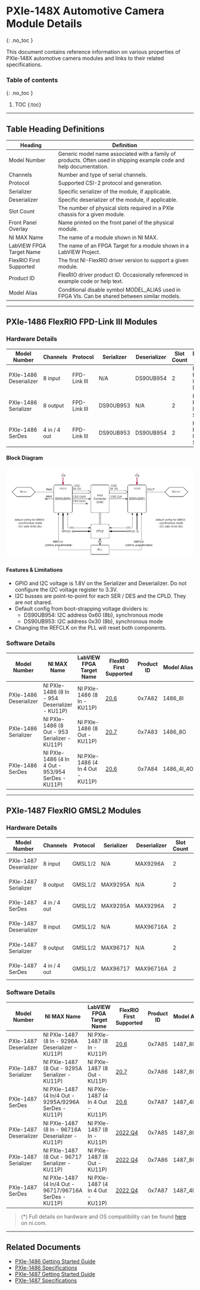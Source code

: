# PXIe-148X Automotive Camera Module Details
{: .no_toc }

This document contains reference information on various properties of PXIe-148X automotive camera modules and links to their related specifications.

### Table of contents
{: .no_toc }

1. TOC
{:toc}

---

## Table Heading Definitions

| Heading | Definition |
|-|-|
| Model Number             | Generic model name associated with a family of products. Often used in shipping example code and help documentation. |
| Channels                 | Number and type of serial channels. |
| Protocol                 | Supported CSI-2 protocol and generation. |
| Serializer               | Specific serializer of the module, if applicable. |
| Deserializer             | Specific deserializer of the module, if applicable. |
| Slot Count               | The number of physical slots required in a PXIe chassis for a given module. |
| Front Panel Overlay      | Name printed on the front panel of the physical module. |
| NI MAX Name              | The name of a module shown in NI MAX. |
| LabVIEW FPGA Target Name | The name of an FPGA Target for a module shown in a LabVIEW Project. |
| FlexRIO First Supported  | The first NI-FlexRIO driver version to support a given module. |
| Product ID               | FlexRIO driver product ID. Occasionally referenced in example code or help text. |
| Model Alias              | Conditional disable symbol MODEL_ALIAS used in FPGA VIs. Can be shared between similar models. |

---

## PXIe-1486 FlexRIO FPD-Link III Modules

### Hardware Details

| Model Number           | Channels     | Protocol     | Serializer | Deserializer | Slot Count | Front Panel Overlay                    |
|------------------------|--------------|--------------|------------|--------------|------------|----------------------------------------|
| PXIe-1486 Deserializer | 8 input      | FPD-Link III | N/A        | DS90UB954    | 2          | FlexRIO FPD-LINK™ III 954 Deserializer |
| PXIe-1486 Serializer   | 8 output     | FPD-Link III | DS90UB953  | N/A          | 2          | FlexRIO FPD-LINK™ III 953 Serializer   |
| PXIe-1486 SerDes       | 4 in / 4 out | FPD-Link III | DS90UB953  | DS90UB954    | 2          | FlexRIO FPD-LINK™ III 953/954 SerDes   |

#### Block Diagram
![1486 block diagram](../../images/PXIe-1486-block-dia.png)

#### Features & Limitations
- GPIO and I2C voltage is 1.8V on the Serializer and Deserializer. Do not configure the I2C voltage register to 3.3V.
- I2C busses are point-to-point for each SER / DES and the CPLD. They are not shared.
- Default config from boot-strapping voltage dividers is: 
    - DS90UB954: I2C address 0x60 (8b), synchronous mode
    - DS90UB953: I2C address 0x30 (8b), synchronous mode
- Changing the REFCLK on the PLL will reset both components.

### Software Details

| Model Number           | NI MAX Name                                        | LabVIEW FPGA Target Name          | FlexRIO First Supported | Product ID | Model Alias |
|------------------------|----------------------------------------------------|-----------------------------------|-------------------------|------------|-------------|
| PXIe-1486 Deserializer | NI PXIe-1486 (8 In - 954 Deserializer - KU11P)     | NI PXIe-1486 (8 In - KU11P)       | [20.6](#compat-note)    | 0x7A82     | 1486_8I     |
| PXIe-1486 Serializer   | NI PXIe-1486 (8 Out - 953 Serializer - KU11P)      | NI PXIe-1486 (8 Out - KU11P)      | [20.7](#compat-note)    | 0x7A83     | 1486_8O     |
| PXIe-1486 SerDes       | NI PXIe-1486 (4 In 4 Out - 953/954 SerDes - KU11P) | NI PXIe-1486 (4 In 4 Out - KU11P) | [20.6](#compat-note)    | 0x7A84     | 1486_4I_4O  |

---

## PXIe-1487 FlexRIO GMSL2 Modules

### Hardware Details

| Model Number           | Channels     | Protocol | Serializer | Deserializer | Slot Count | Front Panel Overlay               |
|------------------------|--------------|----------|------------|--------------|------------|-----------------------------------|
| PXIe-1487 Deserializer | 8 input      | GMSL1/2  | N/A        | MAX9296A     | 2          | FlexRIO GMSL2 9296A Deserializer  |
| PXIe-1487 Serializer   | 8 output     | GMSL1/2  | MAX9295A   | N/A          | 2          | FlexRIO GMSL2 9295A Serializer    |
| PXIe-1487 SerDes       | 4 in / 4 out | GMSL1/2  | MAX9295A   | MAX9296A     | 2          | FlexRIO GMSL2 9295A/9296A SerDes  |
| PXIe-1487 Deserializer | 8 input      | GMSL1/2  | N/A        | MAX96716A    | 2          | FlexRIO GMSL2 96716A Deserializer |
| PXIe-1487 Serializer   | 8 output     | GMSL1/2  | MAX96717   | N/A          | 2          | FlexRIO GMSL2 96717 Serializer    |
| PXIe-1487 SerDes       | 4 in / 4 out | GMSL1/2  | MAX96717   | MAX96716A    | 2          | FlexRIO GMSL2 96717/96716A SerDes |

### Software Details

| Model Number           | NI MAX Name                                             | LabVIEW FPGA Target Name          | FlexRIO First Supported    | Product ID | Model Alias |
|------------------------|---------------------------------------------------------|-----------------------------------|----------------------------|------------|-------------|
| PXIe-1487 Deserializer | NI PXIe-1487 (8 In - 9296A Deserializer - KU11P)        | NI PXIe-1487 (8 In - KU11P)       | [20.6](#compat-note)       | 0x7A85     | 1487_8I     |
| PXIe-1487 Serializer   | NI PXIe-1487 (8 Out - 9295A Serializer - KU11P)         | NI PXIe-1487 (8 Out - KU11P)      | [20.7](#compat-note)       | 0x7A86     | 1487_8O     |
| PXIe-1487 SerDes       | NI PXIe-1487 (4 In/4 Out - 9295A/9296A SerDes - KU11P)  | NI PXIe-1487 (4 In 4 Out - KU11P) | [20.6](#compat-note)       | 0x7A87     | 1487_4I_4O  |
| PXIe-1487 Deserializer | NI PXIe-1487 (8 In - 96716A Deserializer - KU11P)       | NI PXIe-1487 (8 In - KU11P)       | [2022 Q4](#compat-note)    | 0x7A85     | 1487_8I     |
| PXIe-1487 Serializer   | NI PXIe-1487 (8 Out - 96717 Serializer - KU11P)         | NI PXIe-1487 (8 Out - KU11P)      | [2022 Q4](#compat-note)    | 0x7A86     | 1487_8O     |
| PXIe-1487 SerDes       | NI PXIe-1487 (4 In/4 Out - 96717/96716A SerDes - KU11P) | NI PXIe-1487 (4 In 4 Out - KU11P) | [2022 Q4](#compat-note)    | 0x7A87     | 1487_4I_4O  |

<a id="compat-note"></a>
> (\*) Full details on hardware and OS compatibility can be found [here](https://www.ni.com/en-us/support/documentation/compatibility/21/ni-hardware-and-operating-system-compatibility.html) on ni.com.

---

## Related Documents

- [PXIe-1486 Getting Started Guide](https://www.ni.com/docs/en-US/bundle/pxie-1486-getting-started/page/intro.html)
- [PXIe-1486 Specifications](https://www.ni.com/docs/en-US/bundle/pxie-1486-specs/page/specs.html)
- [PXIe-1487 Getting Started Guide](https://www.ni.com/docs/en-US/bundle/pxie-1487-getting-started/page/intro.html)
- [PXIe-1487 Specifications](https://www.ni.com/docs/en-US/bundle/pxie-1487-specs/page/specs.html)    
